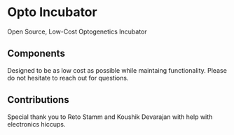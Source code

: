 # Opto Incubator
Open Source, Low-Cost Optogenetics Incubator

## Components
Designed to be as low cost as possible while maintaing functionality. Please do not hesitate to reach
  out for questions.


## Contributions 
Special thank you to Reto Stamm and Koushik Devarajan with help with electronics hiccups.
